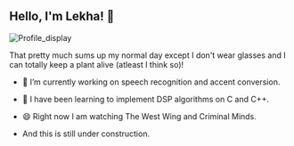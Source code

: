 ## Hello, I'm Lekha! 👋

![Profile_display](https://blog-cdn.classy.org/blog/wp-content/uploads/2020/02/11144219/NPO-brand-refresh-header-1.png)


That pretty much sums up my normal day except I don't wear glasses and I can totally keep a plant alive (atleast I think so)!

- 🔭 I’m currently working on speech recognition and accent conversion. 
- 🌱 I have been learning to implement DSP algorithms on C and C++. 
- 😄 Right now I am watching The West Wing and Criminal Minds. 

- And this is still under construction.
